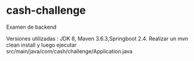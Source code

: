 # cash-challenge
Examen de backend

Versiones utilizadas :
JDK 8, Maven 3.6.3,Springboot 2.4.
Realizar un mvn clean install y luego ejecutar src/main/java/com/cash/challenge/Application.java 
